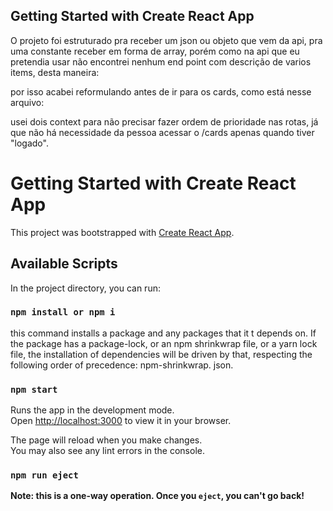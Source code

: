 ## Getting Started with Create React App

O projeto foi estruturado pra receber um json ou objeto que vem da api, pra uma constante receber em forma de array, porém como na api que eu pretendia usar não encontrei nenhum end point com descrição de varios items, desta maneira:


por isso acabei reformulando antes de ir para os cards, como está nesse arquivo:



usei dois context para não precisar fazer ordem de prioridade nas rotas, já que não há necessidade da pessoa acessar o /cards apenas quando tiver "logado".


# Getting Started with Create React App

This project was bootstrapped with [Create React App](https://github.com/facebook/create-react-app).

## Available Scripts

In the project directory, you can run:

### `npm install or npm i`

this command installs a package and any packages that it t
depends on. If the package has a package-lock, or an npm shrinkwrap file, or a yarn lock file, the installation of dependencies will be driven by that, respecting the following order of precedence: npm-shrinkwrap. json.

### `npm start`

Runs the app in the development mode.\
Open [http://localhost:3000](http://localhost:3000) to view it in your browser.

The page will reload when you make changes.\
You may also see any lint errors in the console.

### `npm run eject`

**Note: this is a one-way operation. Once you `eject`, you can't go back!**
